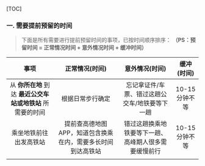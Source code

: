 [TOC]

### 一. 需要提前预留的时间
> 下面是所有需要进行提前预留时间的事项，已按时间顺序排序：
> **（PS：预留时间 = 正常情况时间 + 意外情况时间 + 缓冲时间）**

|                            事项                            |                       正常情况(时间)                        |                    意外情况(时间)                    |  缓冲(时间)   |
| :--------------------------------------------------------: | :---------------------------------------------------------: | :--------------------------------------------------: | :-----------: |
| 从 **你所在地** 到达 **最近公交车站或地铁站** 所需要的时间 |                      根据日常步行确定                       |    忘记拿证件/车票、错过这趟公交车/地铁要等下一趟    | 10-15分钟不等 |
|                   乘坐地铁前往出发高铁站                   | 提前查高德地图APP，知道包含换乘在内，需要多长时间到达高铁站 | 错过这趟换乘地铁要等下一趟、高峰期人很多需要缓慢前行 | 10-15分钟不等 |
|                                                            |                                                             |                                                      |               |